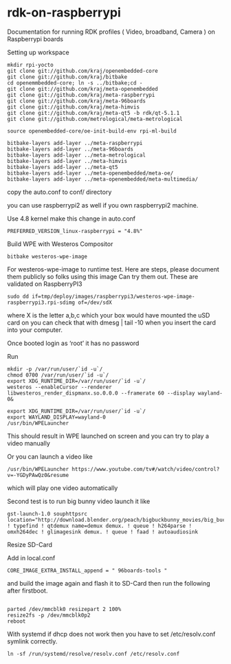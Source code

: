 # rdk-on-raspberrypi
Documentation for running RDK profiles ( Video, broadband, Camera ) on Raspberrypi boards

Setting up workspace

```shell
mkdir rpi-yocto
git clone git://github.com/kraj/openembedded-core
git clone git://github.com/kraj/bitbake
cd openemmbedded-core; ln -s ../bitbake;cd -
git clone git://github.com/kraj/meta-openembedded
git clone git://github.com/kraj/meta-raspberrypi
git clone git://github.com/kraj/meta-96boards
git clone git://github.com/kraj/meta-himvis
git clone git://github.com/kraj/meta-qt5 -b rdk/qt-5.1.1
git clone git://github.com/metrological/meta-metrological

source openembedded-core/oe-init-build-env rpi-ml-build

bitbake-layers add-layer ../meta-raspberrypi
bitbake-layers add-layer ../meta-96boards
bitbake-layers add-layer ../meta-metrological
bitbake-layers add-layer ../meta-himvis
bitbake-layers add-layer ../meta-qt5
bitbake-layers add-layer ../meta-openembedded/meta-oe/
bitbake-layers add-layer ../meta-openembedded/meta-multimedia/

```

copy the auto.conf to  conf/ directory

you can use raspberrypi2 as well if you own raspberrypi2 machine.

Use 4.8 kernel make this change in auto.conf

```shell
PREFERRED_VERSION_linux-raspberrypi = "4.8%"
```

Build WPE with Westeros Compositor

```shell
bitbake westeros-wpe-image
```

For westeros-wpe-image to runtime test. Here are steps, please document them publicly so folks using this image
Can try them out. These are validated on RaspberryPI3
 
 ```shell
sudo dd if=tmp/deploy/images/raspberrypi3/westeros-wpe-image-raspberrypi3.rpi-sdimg of=/dev/sdX
 ```
 
where X is the letter a,b,c which your box would have mounted the uSD card on you can check that with dmesg | tail -10
when you insert the card into your computer.
 
Once booted login as ‘root’ it has no password
 
Run
```shell
mkdir -p /var/run/user/`id -u`/
chmod 0700 /var/run/user/`id -u`/
export XDG_RUNTIME_DIR=/var/run/user/`id -u`/
westeros --enableCursor --renderer libwesteros_render_dispmanx.so.0.0.0 --framerate 60 --display wayland-0&

export XDG_RUNTIME_DIR=/var/run/user/`id -u`/
export WAYLAND_DISPLAY=wayland-0
/usr/bin/WPELauncher
 ```
This should result in WPE launched on screen and you can try to play a video manually
 
Or you can launch a video like
 ```shell
/usr/bin/WPELauncher https://www.youtube.com/tv#/watch/video/control?v=-YGDyPAwQz0&resume
 ```
which will play one video automatically
 
 
Second test is to run big bunny video launch it like
 ```shell
gst-launch-1.0 souphttpsrc location="http://download.blender.org/peach/bigbuckbunny_movies/big_buck_bunny_720p_h264.mov" ! typefind ! qtdemux name=demux demux. ! queue ! h264parse ! omxh264dec ! glimagesink demux. ! queue ! faad ! autoaudiosink
```
Resize SD-Card

Add in local.conf
```shell
CORE_IMAGE_EXTRA_INSTALL_append = " 96boards-tools "
```
and build the image again and flash it to SD-Card then run the following after firstboot.

```shell

parted /dev/mmcblk0 resizepart 2 100%
resize2fs -p /dev/mmcblk0p2
reboot

```

With systemd if dhcp does not work then you have to set /etc/resolv.conf symlink correctly.

```shell
ln -sf /run/systemd/resolve/resolv.conf /etc/resolv.conf
```
